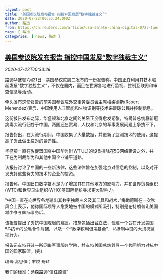 ```yaml
---
layout: post
title: "美国参议院发布报告 指控中国发展“数字独裁主义”"
date: 2020-07-22T00:56:24.000Z
author: 路透
from: https://cn.reuters.com/article/usa-senate-china-digital-0721-tues-idCNKCS24N02G
tags: [ 路透 ]
categories: [ news, 路透 ]
---
```

<!--1595379384000-->
[美国参议院发布报告 指控中国发展“数字独裁主义”](https://cn.reuters.com/article/usa-senate-china-digital-0721-tues-idCNKCS24N02G)
------

<div>
<div><i>2020-07-22T00:33:26</i></div><div class="StandardArticleBody_body"><p>路透华盛顿7月21日 - 美国参议院周二发布的一份报告称，中国正在利用其技术崛起发展“数字独裁主义”，不仅在国内，而且在世界各地进行监视、控制互联网和审查信息等活动。 </p><p>牵头发布这份报告的前美国参议院外交事务委员会主席梅嫩德斯(Robert Menendez)表示，中国使用人工智能和生物识别等技术来跟踪公民并控制信息。 </p><p>这份报告发布之际，华盛顿和北京之间的关系正变得愈发紧张，特朗普总统将新冠病毒大流行归咎于中国，两国还在贸易、人权和北京的军事发展问题上争执不下。 </p><p>报告指出，在大流行期间，中国收集了大量数据，并更新了监测技术的使用，这提高了对此做出应对的紧迫性。 </p><p>华盛顿一直在敦促盟国将中国华为[HWT.UL]的设备排除在5G网络建设之外，并正在为制裁华为和其他中国企业铺平道路。 </p><p>该报告讨论了中国的一些新法律，这些法律旨在加强北京对信息的控制，以及对开发支持这些努力的技术的企业的投资。 </p><p>报告称，中国出口数字技术是为了增加其在其他地方的影响力，并在世界贸易组织(WTO)和世界卫生组织(WHO)等国际组织寻求更大影响力。 </p><p>“中国一直在向世界各地输出其数字独裁主义及其工具和战术，”梅嫩德斯在一次吹风会上表示，他称国际领导人愈发地被中国的模式所吸引，特别是在特朗普让美国减少参与国际事务后。 </p><p>该报告提出了对抗中国崛起的建议。措施包括出台立法，创建一个旨在开发美国5G技术的公私合作财团，以及一个“数字权利促进基金”，以抵制中国的大规模监视行为。 </p><p>报告还支持开设一所网络军事服务学院，并支持美国总统领导一个共同努力对抗中国的国家联盟。(完) </p><div class="Attribution_container"><div class="Attribution_attribution"><p class="Attribution_content">编译 高思佳；审校 母红 </p></div></div><div class="StandardArticleBody_trustBadgeContainer"><span class="StandardArticleBody_trustBadgeTitle">我们的标准：</span><span class="trustBadgeUrl"><a href="https://www.thomsonreuters.cn/content/dam/openweb/documents/pdf/china/brochures/about-us-1.pdf">汤森路透“信任原则”</a></span></div></div>
</div>
